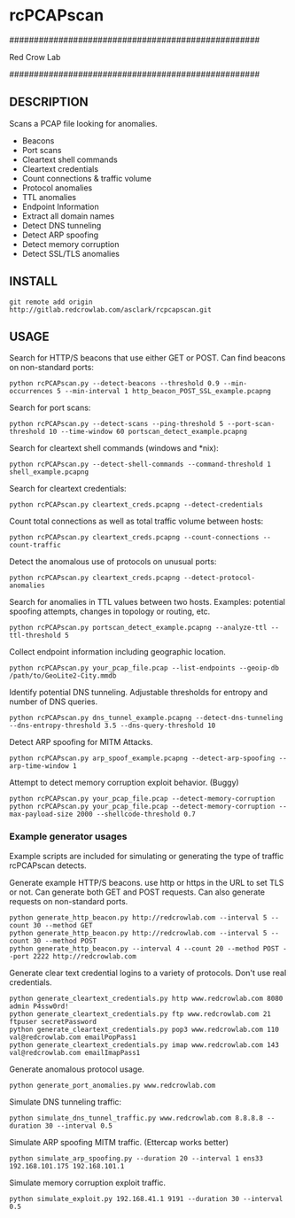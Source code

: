 # rcPCAPscan 
###################################################

Red Crow Lab

###################################################

## DESCRIPTION

Scans a PCAP file looking for anomalies.

- Beacons
- Port scans
- Cleartext shell commands
- Cleartext credentials
- Count connections & traffic volume
- Protocol anomalies
- TTL anomalies
- Endpoint Information
- Extract all domain names
- Detect DNS tunneling
- Detect ARP spoofing
- Detect memory corruption
- Detect SSL/TLS anomalies 

## INSTALL

```
git remote add origin http://gitlab.redcrowlab.com/asclark/rcpcapscan.git
```

## USAGE

Search for HTTP/S beacons that use either GET or POST. Can find beacons on non-standard ports:
```
python rcPCAPscan.py --detect-beacons --threshold 0.9 --min-occurrences 5 --min-interval 1 http_beacon_POST_SSL_example.pcapng
```
Search for port scans:
```
python rcPCAPscan.py --detect-scans --ping-threshold 5 --port-scan-threshold 10 --time-window 60 portscan_detect_example.pcapng
```
Search for cleartext shell commands (windows and *nix):
```
python rcPCAPscan.py --detect-shell-commands --command-threshold 1 shell_example.pcapng
```
Search for cleartext credentials:
```
python rcPCAPscan.py cleartext_creds.pcapng --detect-credentials
```
Count total connections as well as total traffic volume between hosts:
```
python rcPCAPscan.py cleartext_creds.pcapng --count-connections --count-traffic
```
Detect the anomalous use of protocols on unusual ports:
```
python rcPCAPscan.py cleartext_creds.pcapng --detect-protocol-anomalies
```
Search for anomalies in TTL values between two hosts. Examples: potential spoofing attempts, changes in topology or routing, etc.
```
python rcPCAPscan.py portscan_detect_example.pcapng --analyze-ttl --ttl-threshold 5
```
Collect endpoint information including geographic location.
```
python rcPCAPscan.py your_pcap_file.pcap --list-endpoints --geoip-db /path/to/GeoLite2-City.mmdb
```
Identify potential DNS tunneling. Adjustable thresholds for entropy and number of DNS queries.
```
python rcPCAPscan.py dns_tunnel_example.pcapng --detect-dns-tunneling --dns-entropy-threshold 3.5 --dns-query-threshold 10
```

Detect ARP spoofing for MITM Attacks.
```
python rcPCAPscan.py arp_spoof_example.pcapng --detect-arp-spoofing --arp-time-window 1
```

Attempt to detect memory corruption exploit behavior. (Buggy)
```
python rcPCAPscan.py your_pcap_file.pcap --detect-memory-corruption
python rcPCAPscan.py your_pcap_file.pcap --detect-memory-corruption --max-payload-size 2000 --shellcode-threshold 0.7
```

### Example generator usages

Example scripts are included for simulating or generating the type of traffic rcPCAPscan detects.


Generate example HTTP/S beacons. use http or https in the URL to set TLS or not. Can generate both GET and POST requests.
Can also generate requests on non-standard ports.
```
python generate_http_beacon.py http://redcrowlab.com --interval 5 --count 30 --method GET
python generate_http_beacon.py http://redcrowlab.com --interval 5 --count 30 --method POST
python generate_http_beacon.py --interval 4 --count 20 --method POST --port 2222 http://redcrowlab.com
```

Generate clear text credential logins to a variety of protocols. Don't use real credentials.
```
python generate_cleartext_credentials.py http www.redcrowlab.com 8080 admin P4ssw0rd!
python generate_cleartext_credentials.py ftp www.redcrowlab.com 21 ftpuser secretPassword
python generate_cleartext_credentials.py pop3 www.redcrowlab.com 110 val@redcrowlab.com emailPopPass1
python generate_cleartext_credentials.py imap www.redcrowlab.com 143 val@redcrowlab.com emailImapPass1
```

Generate anomalous protocol usage. 
```
python generate_port_anomalies.py www.redcrowlab.com
```

Simulate DNS tunneling traffic:
```
python simulate_dns_tunnel_traffic.py www.redcrowlab.com 8.8.8.8 --duration 30 --interval 0.5
```

Simulate ARP spoofing MITM traffic. (Ettercap works better)
```
python simulate_arp_spoofing.py --duration 20 --interval 1 ens33 192.168.101.175 192.168.101.1
```

Simulate memory corruption exploit traffic.
```
python simulate_exploit.py 192.168.41.1 9191 --duration 30 --interval 0.5
```